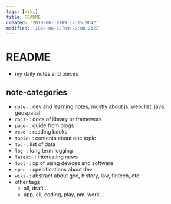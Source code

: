 ```yaml
---
tags: [wiki]
title: README
created: '2019-06-19T09:12:15.964Z'
modified: '2020-06-22T09:22:08.212Z'
---
```


# README

- my daily notes and pieces  

## note-categories

- `note-` : dev and learning notes, mostly about js, web, list, java, geospatial
- `docs-` : docs of library or framework
- `page-` : guide from blogs
- `read-` : reading books
- `topic-` : contents about one topic 
- `toc-` : list of data
- `log-` : long term logging
- `latest-` : interesting news 
- `tool-` : xp of using devices and software
- `spec-` : specifications about dev
- `wiki-` : abstract about geo, history, law, fintech, etc.
- other tags
  - all, draft...
  - app, cli, coding, play, pm, work...
